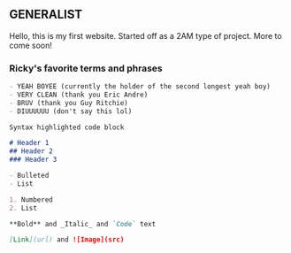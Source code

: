 ## GENERALIST

Hello, this is my first website.
Started off as a 2AM type of project. 
More to come soon!

### Ricky's favorite terms and phrases

```markdown
- YEAH BOYEE (currently the holder of the second longest yeah boy)
- VERY CLEAN (thank you Eric Andre)
- BRUV (thank you Guy Ritchie)
- DIUUUUUU (don't say this lol)
```


```markdown
Syntax highlighted code block

# Header 1
## Header 2
### Header 3

- Bulleted
- List

1. Numbered
2. List

**Bold** and _Italic_ and `Code` text

[Link](url) and ![Image](src)
```
